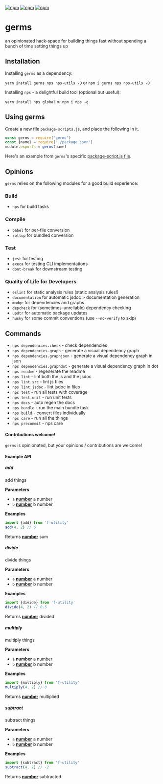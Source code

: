 [![npm](https://img.shields.io/npm/dw/germs.svg)](https://github.com/brekk/germs)
[![npm](https://img.shields.io/npm/l/germs.svg)](https://www.npmjs.com/package/germs)
[![npm](https://img.shields.io/github/tag/brekk/germs.svg)](https://github.com/brekk/germs)

# germs

an opinionated hack-space for building things fast without spending a bunch of time setting things up

## Installation

Installing `germs` as a dependency:

`yarn install germs nps nps-utils -D` or `npm i germs nps nps-utils -D`

Installing `nps` - a delightful build tool (optional but useful):

`yarn install nps global` or `npm i nps -g`

## Using germs

Create a new file `package-scripts.js`, and place the following in it.

```js
const germs = require("germs")
const {name} = require("./package.json")
module.exports = germs(name)
```

Here's an example from `germs`'s specific [package-script.js file](https://github.com/brekk/germs/blob/master/package-scripts.js).

## Opinions

`germs` relies on the following modules for a good build experience:

### Build

-   `nps` for build tasks

### Compile

-   `babel` for per-file conversion
-   `rollup` for bundled conversion

### Test

-   `jest` for testing
-   `execa` for testing CLI implementations
-   `dont-break` for downstream testing

### Quality of Life for Developers

-   `eslint` for static analysis rules (static analysis rules!)
-   `documentation` for automatic jsdoc > documentation generation
-   `madge` for dependencies and graphs
-   `depcheck` for (sometimes-unreliable) dependency checking
-   `updtr` for automatic package updates
-   `husky` for some commit conventions (use `--no-verify` to skip)

## Commands

-   `nps dependencies.check` - check dependencies
-   `nps dependencies.graph` - generate a visual dependency graph
-   `nps dependencies.graphjson` - generate a visual dependency graph in json
-   `nps dependencies.graphdot` - generate a visual dependency graph in dot
-   `nps readme` - regenerate the readme
-   `nps lint` - lint both the js and the jsdoc
-   `nps lint.src` - lint js files
-   `nps lint.jsdoc` - lint jsdoc in files
-   `nps test` - run all tests with coverage
-   `nps test.unit` - run unit tests
-   `nps docs` - auto regen the docs
-   `nps bundle` - run the main bundle task
-   `nps build` - convert files individually
-   `nps care` - run all the things
-   `nps precommit` - nps care

#### Contributions welcome!

`germs` is opinionated, but your opinions / contributions are welcome!

#### Example API

<!-- Generated by documentation.js. Update this documentation by updating the source code. -->

##### add

add things

**Parameters**

-   `a` **[number](https://developer.mozilla.org/en-US/docs/Web/JavaScript/Reference/Global_Objects/Number)** a number
-   `b` **[number](https://developer.mozilla.org/en-US/docs/Web/JavaScript/Reference/Global_Objects/Number)** b number

**Examples**

```javascript
import {add} from 'f-utility'
add(4, 2) // 6
```

Returns **[number](https://developer.mozilla.org/en-US/docs/Web/JavaScript/Reference/Global_Objects/Number)** sum

##### divide

divide things

**Parameters**

-   `a` **[number](https://developer.mozilla.org/en-US/docs/Web/JavaScript/Reference/Global_Objects/Number)** a number
-   `b` **[number](https://developer.mozilla.org/en-US/docs/Web/JavaScript/Reference/Global_Objects/Number)** b number

**Examples**

```javascript
import {divide} from 'f-utility'
divide(4, 2) // 0.5
```

Returns **[number](https://developer.mozilla.org/en-US/docs/Web/JavaScript/Reference/Global_Objects/Number)** divided

##### multiply

multiply things

**Parameters**

-   `a` **[number](https://developer.mozilla.org/en-US/docs/Web/JavaScript/Reference/Global_Objects/Number)** a number
-   `b` **[number](https://developer.mozilla.org/en-US/docs/Web/JavaScript/Reference/Global_Objects/Number)** b number

**Examples**

```javascript
import {multiply} from 'f-utility'
multiply(4, 2) // 8
```

Returns **[number](https://developer.mozilla.org/en-US/docs/Web/JavaScript/Reference/Global_Objects/Number)** multiplied

##### subtract

subtract things

**Parameters**

-   `a` **[number](https://developer.mozilla.org/en-US/docs/Web/JavaScript/Reference/Global_Objects/Number)** a number
-   `b` **[number](https://developer.mozilla.org/en-US/docs/Web/JavaScript/Reference/Global_Objects/Number)** b number

**Examples**

```javascript
import {subtract} from 'f-utility'
subtract(4, 2) // -2
```

Returns **[number](https://developer.mozilla.org/en-US/docs/Web/JavaScript/Reference/Global_Objects/Number)** subtracted
